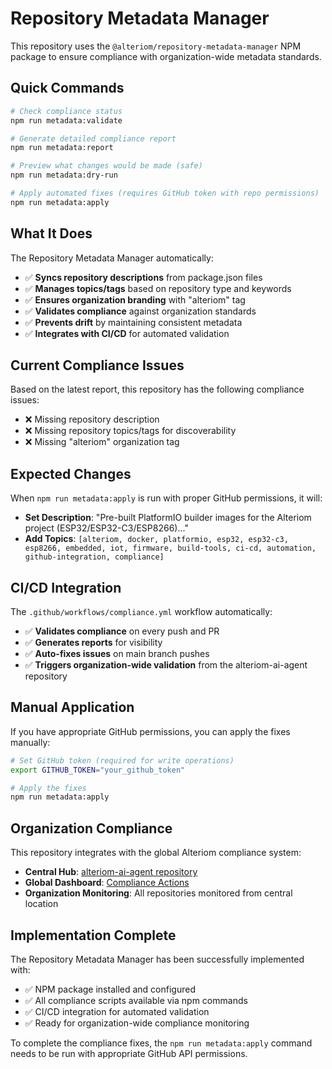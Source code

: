 # Repository Metadata Manager

This repository uses the `@alteriom/repository-metadata-manager` NPM package to ensure compliance with organization-wide metadata standards.

## Quick Commands

```bash
# Check compliance status
npm run metadata:validate

# Generate detailed compliance report  
npm run metadata:report

# Preview what changes would be made (safe)
npm run metadata:dry-run

# Apply automated fixes (requires GitHub token with repo permissions)
npm run metadata:apply
```

## What It Does

The Repository Metadata Manager automatically:

- ✅ **Syncs repository descriptions** from package.json files
- ✅ **Manages topics/tags** based on repository type and keywords  
- ✅ **Ensures organization branding** with "alteriom" tag
- ✅ **Validates compliance** against organization standards
- ✅ **Prevents drift** by maintaining consistent metadata
- ✅ **Integrates with CI/CD** for automated validation

## Current Compliance Issues

Based on the latest report, this repository has the following compliance issues:

- ❌ Missing repository description
- ❌ Missing repository topics/tags for discoverability  
- ❌ Missing "alteriom" organization tag

## Expected Changes

When `npm run metadata:apply` is run with proper GitHub permissions, it will:

- **Set Description**: "Pre-built PlatformIO builder images for the Alteriom project (ESP32/ESP32-C3/ESP8266)..."
- **Add Topics**: `[alteriom, docker, platformio, esp32, esp32-c3, esp8266, embedded, iot, firmware, build-tools, ci-cd, automation, github-integration, compliance]`

## CI/CD Integration

The `.github/workflows/compliance.yml` workflow automatically:

- ✅ **Validates compliance** on every push and PR
- ✅ **Generates reports** for visibility
- ✅ **Auto-fixes issues** on main branch pushes
- ✅ **Triggers organization-wide validation** from the alteriom-ai-agent repository

## Manual Application

If you have appropriate GitHub permissions, you can apply the fixes manually:

```bash
# Set GitHub token (required for write operations)
export GITHUB_TOKEN="your_github_token"

# Apply the fixes
npm run metadata:apply
```

## Organization Compliance

This repository integrates with the global Alteriom compliance system:

- **Central Hub**: [alteriom-ai-agent repository](https://github.com/Alteriom/alteriom-ai-agent)
- **Global Dashboard**: [Compliance Actions](https://github.com/Alteriom/alteriom-ai-agent/actions)
- **Organization Monitoring**: All repositories monitored from central location

## Implementation Complete

The Repository Metadata Manager has been successfully implemented with:

- ✅ NPM package installed and configured
- ✅ All compliance scripts available via npm commands
- ✅ CI/CD integration for automated validation
- ✅ Ready for organization-wide compliance monitoring

To complete the compliance fixes, the `npm run metadata:apply` command needs to be run with appropriate GitHub API permissions.